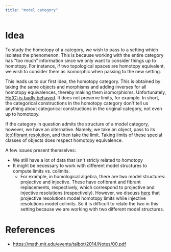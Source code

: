 ```yaml
---
title: "model category"
---
```


# Idea
To study the homotopy of a category, we wish to pass to a setting which isolates the phenomenon. This is because working with the entire category has "too much" information since we only want to consider things up to homotopy. For instance, if two topological spaces are homotopy equivalent, we wish to consider them as isomorphic when passing to the new setting.

This leads us to our first idea, the homotopy category. This is obtained by taking the same objects and morphisms and adding inverses for all homotopy equivalences, thereby making them isomorphisms. Unfortunately, [Ho(C) is badly behaved](<notes/ntpy/Key Ideas/Homotopy theory/Ho(C) is badly behaved.md>). It does not preserve limits, for example. In short, the categorical constructions in the homotopy category don't tell us anything about categorical constructions in the original category, not even up to homotopy.

If the category in question admits the structure of a model category, however, we have an alternative. Namely, we take an object, pass to its [(co)fibrant resolution](<notes/ntpy/Definitions/Homotopy theory/(co)fibrant resolution.md>), and then take the limit. Taking limits of these special classes of objects does respect homotopy equivalence.

A few issues present themselves:
- We still have a lot of data that isn't stricly related to homotopy
- It might be necessary to work with different model structures to compute limits vs. colimits.
	- For example, in homological algebra, there are two model structures: projective and injective. These have cofibrant and fibrant replacements, respectively, which correspond to projective and injective resolutions (respectively). However, we discuss [here](<notes/ntpy/Definitions/Homological algebra/inj proj resolutions.md>) that projective resolutions model homotopy limits while injective resolutions model colimits. So it is difficult to relate the two in this setting because we are working with two different model structures.

# References
- https://math.mit.edu/events/talbot/2014/Notes/00.pdf
